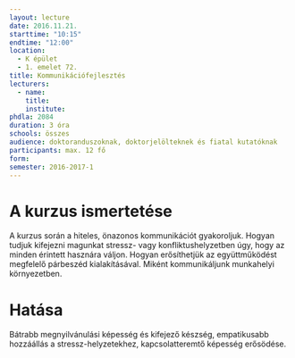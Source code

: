 ```yaml
---
layout: lecture
date: 2016.11.21.
starttime: "10:15"
endtime: "12:00"
location:
  - K épület
  - 1. emelet 72.
title: Kommunikációfejlesztés
lecturers:
  - name:
    title:
    institute:
phdla: 2084
duration: 3 óra
schools: összes
audience: doktoranduszoknak, doktorjelölteknek és fiatal kutatóknak
participants: max. 12 fő
form:
semester: 2016-2017-1
---
```


# A kurzus ismertetése

A kurzus során a hiteles, önazonos kommunikációt gyakoroljuk. Hogyan tudjuk kifejezni magunkat stressz- vagy konfliktushelyzetben úgy, hogy az minden érintett hasznára váljon. Hogyan erősíthetjük az együttműködést megfelelő párbeszéd kialakításával. Miként kommunikáljunk munkahelyi környezetben.

# Hatása

Bátrabb megnyilvánulási képesség és kifejező készség, empatikusabb hozzáállás a stressz-helyzetekhez, kapcsolatteremtő képesség erősödése.
